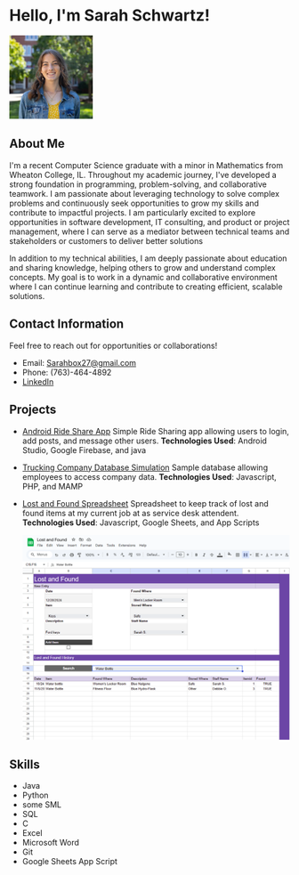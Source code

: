 # Hello, I'm Sarah Schwartz!

<img src="Square Headshot.jpg" alt="Sarah Schwartz" style="width:150px;">


## About Me
I'm a recent Computer Science graduate with a minor in Mathematics from Wheaton College, IL. Throughout my academic journey, I've developed a strong foundation in programming, problem-solving, and collaborative teamwork. I am passionate about leveraging technology to solve complex problems and continuously seek opportunities to grow my skills and contribute to impactful projects. I am particularly excited to explore opportunities in software development, IT consulting, and product or project management, where I can serve as a mediator between technical teams and stakeholders or customers to deliver better solutions

In addition to my technical abilities, I am deeply passionate about education and sharing knowledge, helping others to grow and understand complex concepts. My goal is to work in a dynamic and collaborative environment where I can continue learning and contribute to creating efficient, scalable solutions.
 <!-- Replace with a short description about you -->
## Contact Information
Feel free to reach out for opportunities or collaborations!

- Email: Sarahbox27@gmail.com
- Phone: (763)-464-4892
- [LinkedIn](https://www.linkedin.com/in/sarah-schwartz-6bb8a527b/)
 
## Projects

- [Android Ride Share App](https://github.com/sampjvv/WheatonRideShare)
   Simple Ride Sharing app allowing users to login, add posts, and message other users.
  **Technologies Used**: Android Studio, Google Firebase, and java
  

  
- [Trucking Company Database Simulation](https://github.com/schwar78/DB-Project)
   Sample database allowing employees to access company data.
  **Technologies Used**: Javascript, PHP, and MAMP

- [Lost and Found Spreadsheet](https://github.com/schwar78/Lost-and-Found/tree/main)
   Spreadsheet to keep track of lost and found items at my current job at as service desk attendent.
  **Technologies Used**: Javascript, Google Sheets, and App Scripts


  <img src="Screenshot 2024-12-28 215004.png" alt="Sarah Schwartz" style="width:650px;">
  
  

## Skills
- Java
- Python
- some SML
- SQL
- C
- Excel
- Microsoft Word
- Git
- Google Sheets App Script


